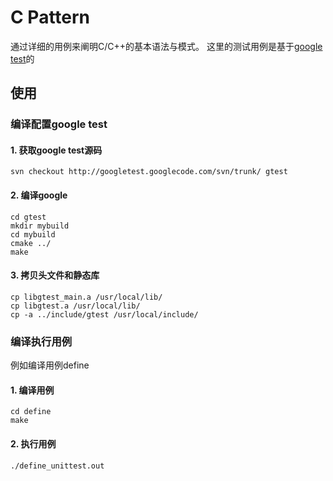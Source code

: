 # C Pattern
通过详细的用例来阐明C/C++的基本语法与模式。
这里的测试用例是基于[google test](code.google.com/p/googletest/)的
## 使用
### 编译配置google test

#### 1. 获取google test源码
```
svn checkout http://googletest.googlecode.com/svn/trunk/ gtest
```
#### 2. 编译google
```
cd gtest
mkdir mybuild
cd mybuild
cmake ../
make
```
#### 3. 拷贝头文件和静态库
```
cp libgtest_main.a /usr/local/lib/
cp libgtest.a /usr/local/lib/
cp -a ../include/gtest /usr/local/include/
```

### 编译执行用例
例如编译用例define
#### 1. 编译用例
```
cd define
make
```
#### 2. 执行用例
```
./define_unittest.out
```
